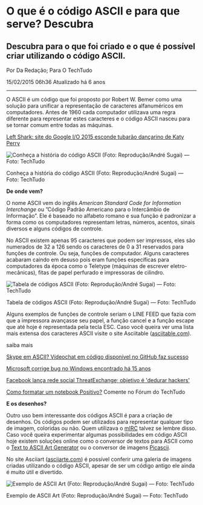 # O que é o código ASCII e para que serve? Descubra

## Descubra para o que foi criado e o que é possível criar utilizando o código ASCII.

Por Da Redação; Para O TechTudo

15/02/2015 06h36 Atualizado há 6 anos



------

O ASCII é um código que foi proposto por Robert W. Bemer como uma solução para unificar a representação de caracteres alfanuméricos em computadores. Antes de 1960 cada computador utilizava uma regra diferente para representar estes caracteres e o código ASCII nasceu para se tornar comum entre todas as máquinas.

[Left Shark: site do Google I/O 2015 esconde tubarão dançarino de Katy Perry](http://www.techtudo.com.br/busca/click?ss=d22a412b3da0c93f&cat=a&q=ascii&p=1&r=1423766685017&u=http%3A%2F%2Fwww.techtudo.com.br%2Fnoticias%2Fnoticia%2F2015%2F02%2Fleft-shark-site-do-google-io-2015-esconde-tubarao-dancarino-de-katy-perry.html&t=informacional)

![Conheça a história do código ASCII (Foto: Reprodução/André Sugai) — Foto: TechTudo](https://s2.glbimg.com/kFrJWQ_nHlrvBzhnEC_mUINhc68=/0x0:695x189/984x0/smart/filters:strip_icc()/i.s3.glbimg.com/v1/AUTH_08fbf48bc0524877943fe86e43087e7a/internal_photos/bs/2021/u/o/7tFZAzRZuHNfMrKcOhPQ/2015-02-12-imagem19.jpg)

Conheça a história do código ASCII (Foto: Reprodução/André Sugai) — Foto: TechTudo

**De onde vem?**

O nome ASCII vem do inglês *American Standard Code for Information Interchange* ou ”Código Padrão Americano para o Intercâmbio de Informação”. Ele é baseado no alfabeto romano e sua função é padronizar a forma como os computadores representam letras, números, acentos, sinais diversos e alguns códigos de controle.

No ASCII existem apenas 95 caracteres que podem ser impressos, eles são numerados de 32 a 126 sendo os caracteres de 0 a 31 reservados para funções de controle. Ou seja, funções de computador. Alguns caracteres acabaram caindo em desuso pois eram funções específicas para computadores da época como o Teletype (máquinas de escrever eletro-mecânicas), fitas de papel perfurado e impressoras de cilindro.

![Tabela de códigos ASCII (Foto: Reprodução/André Sugai) — Foto: TechTudo](https://s2.glbimg.com/RPbabV4SBKRMLI0glhOnIRbK6GM=/0x0:695x415/984x0/smart/filters:strip_icc()/i.s3.glbimg.com/v1/AUTH_08fbf48bc0524877943fe86e43087e7a/internal_photos/bs/2021/J/r/3dDbw9SueCiU9I8We1tA/2015-02-12-imagem28.jpg)

Tabela de códigos ASCII (Foto: Reprodução/André Sugai) — Foto: TechTudo

Alguns exemplos de funções de controle seriam o LINE FEED que fazia com que a impressora avançasse seu papel, a função cancel e a função escape que até hoje é representada pela tecla ESC. Caso você queira ver uma lista mais extensa dos caracteres ASCII visite o site Asciitable ([asciitable.com](http://www.asciitable.com/)).

saiba mais

[Skype em ASCII? Vídeochat em código disponível no GitHub faz sucesso](http://www.techtudo.com.br/busca/click?ss=d22a412b3da0c93f&cat=a&q=ascii&p=0&r=1423766685017&u=http%3A%2F%2Fwww.techtudo.com.br%2Fnoticias%2Fnoticia%2F2015%2F02%2Fskype-em-ascii-videochat-em-codigo-disponivel-no-github-faz-sucesso.html&t=informacional)

[Microsoft corrige bug no Windows encontrado há 15 anos](http://www.techtudo.com.br/busca/click?ss=d22a412b3da0c93f&cat=a&q=ascii&p=2&r=1423766685017&u=http%3A%2F%2Fwww.techtudo.com.br%2Fnoticias%2Fnoticia%2F2015%2F02%2Fmicrosoft-corrige-bug-no-windows-encontrado-ha-15-anos-em-update.html&t=informacional)

[Facebook lança rede social ThreatExchange; objetivo é 'dedurar hackers'](http://www.techtudo.com.br/busca/click?ss=d22a412b3da0c93f&cat=a&q=ascii&p=3&r=1423766685017&u=http%3A%2F%2Fwww.techtudo.com.br%2Fnoticias%2Fnoticia%2F2015%2F02%2Ffacebook-lanca-rede-social-threatexchange-objetivo-e-frustrar-ataques.html&t=informacional)

[Como formatar um notebook Positivo?](http://forum.techtudo.com.br/perguntas/164555/como-formatar-notebook-positivo) Comente no Fórum do TechTudo

**E os desenhos?**

Outro uso bem interessante dos códigos ASCII é para a criação de desenhos. Os códigos podem ser utilizados para representar qualquer tipo de imagem, coloridas ou não. Quem utilizava o [mIRC](http://www.techtudo.com.br/tudo-sobre/mirc.html) talvez se lembre disso. Caso você queira experimentar algumas possibilidades em código ASCII hoje existem soluções online como o conversor de textos para ASCII como o [Text to ASCII Art Generator](http://www.techtudo.com.br/tudo-sobre/text-ascii-art-generator.html) ou o conversor de imagens [Picascii](http://www.techtudo.com.br/tudo-sobre/picascii.html).

No site Asciiart ([asciiarte.com](http://www.asciiarte.com/)) é possível conferir uma galeria de imagens criadas utilizando o código ASCII, apesar de ser um código antigo ele ainda é muito útil e divertido.

![Exemplo de ASCII Art (Foto: Reprodução/André Sugai) — Foto: TechTudo](https://s2.glbimg.com/jo6fxIxyt4NFynm97uCNRu2QO7A=/0x0:695x520/984x0/smart/filters:strip_icc()/i.s3.glbimg.com/v1/AUTH_08fbf48bc0524877943fe86e43087e7a/internal_photos/bs/2021/y/r/iR373BQoaZi8ASMsujdA/2015-02-12-imagem38.jpg)

Exemplo de ASCII Art (Foto: Reprodução/André Sugai) — Foto: TechTudo